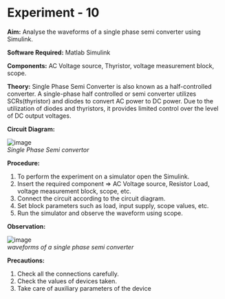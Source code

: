 # Experiment - 10

**Aim:** Analyse the waveforms of a single phase semi converter using Simulink.  
  
**Software Required:** Matlab Simulink 

**Components:** AC Voltage source, Thyristor, voltage measurement block, scope.      

**Theory:**  Single Phase Semi Converter is also known as a half-controlled converter. A single-phase half controlled or semi converter utilizes SCRs(thyristor) and diodes to convert AC power to DC power. Due to the utilization of diodes and thyristors, it provides limited control over the level of DC output voltages.  
  

**Circuit Diagram:**  

![image](https://user-images.githubusercontent.com/43489758/141698313-978a31d7-3c5c-4845-a614-bbc2030e6104.png)  
*Single Phase Semi convertor*

**Procedure:**

1.	To perform the experiment on a simulator open the Simulink. 
2.	Insert the required component =>  AC Voltage source, Resistor Load, voltage measurement block, scope, etc. 
3.	Connect the circuit according to the circuit diagram. 
4.	Set block parameters such as load, input supply, scope values, etc.
5.	Run the simulator and observe the waveform using scope.


**Observation:**  

![image](https://user-images.githubusercontent.com/43489758/141698326-30f15d04-8295-4ffb-9834-d6c8d4905684.png)  
*waveforms of a single phase semi converter*


**Precautions:**
  
1) Check all the connections carefully.
2) Check the values of devices taken.
3) Take care of auxiliary parameters of the device
